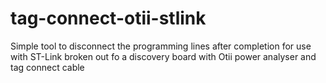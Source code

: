 # tag-connect-otii-stlink
Simple tool to disconnect the programming lines after completion for use with ST-Link broken out fo a discovery board with Otii power analyser and tag connect cable
